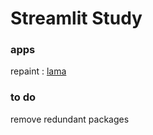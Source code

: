 # Streamlit Study

### apps
repaint : [lama](https://github.com/advimman/lama) 
### to do
remove redundant packages